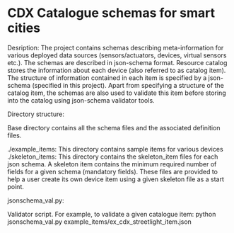 # CDX Catalogue schemas for smart cities 
Desription: 
The project contains schemas describing meta-information for various deployed 
data sources (sensors/actuators, devices, virtual sensors etc.). The schemas
are described in json-schema format.
Resource catalog stores the information about each device (also referred to
as catalog item). The structure of information contained in each item is specified
by a json-schema (specified in this project). Apart from specifying a structure of
the catalog item, the schemas are also used to validate this item before storing
into the catalog using json-schema validator tools.

Directory structure:

Base directory contains all the schema files and the associated definition files.

./example_items: 
This directory contains sample items for various devices
./skeleton_items: 
This directory contains the skeleton_item files for each json schema.
A skeleton item contains the minimum required number of fields for a given schema 
(mandatory fields). These files are provided to help a user create its own device item 
using a given skeleton file as a start point.

jsonschema_val.py:

Validator script. For example, to validate a given catalogue item:
  python jsonschema_val.py example_items/ex_cdx_streetlight_item.json

